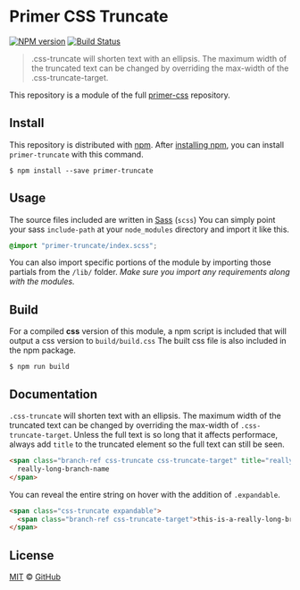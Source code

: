 # Primer CSS Truncate

[![NPM version](http://img.shields.io/npm/v/primer-truncate.svg)](https://www.npmjs.org/package/primer-truncate)
[![Build Status](https://travis-ci.org/primer/primer-truncate.svg?branch=master)](https://travis-ci.org/primer/primer-truncate)

> .css-truncate will shorten text with an ellipsis. The maximum width of the truncated text can be changed by overriding the max-width of the .css-truncate-target.

This repository is a module of the full [primer-css][primer-css] repository.

## Install

This repository is distributed with [npm][npm]. After [installing npm][install-npm], you can install `primer-truncate` with this command.

```
$ npm install --save primer-truncate
```

## Usage

The source files included are written in [Sass][sass] (`scss`) You can simply point your sass `include-path` at your `node_modules` directory and import it like this.

```scss
@import "primer-truncate/index.scss";
```

You can also import specific portions of the module by importing those partials from the `/lib/` folder. _Make sure you import any requirements along with the modules._

## Build

For a compiled **css** version of this module, a npm script is included that will output a css version to `build/build.css` The built css file is also included in the npm package.

```
$ npm run build
```

## Documentation

<!-- %docs
title: Truncate
status: Stable
-->

`.css-truncate` will shorten text with an ellipsis. The maximum width of the truncated text can be changed by overriding the max-width of `.css-truncate-target`. Unless the full text is so long that it affects performace, always add `title` to the truncated element so the full text can still be seen.

```html
<span class="branch-ref css-truncate css-truncate-target" title="really-long-branch-name">
  really-long-branch-name
</span>
```

You can reveal the entire string on hover with the addition of `.expandable`.

```html
<span class="css-truncate expandable">
  <span class="branch-ref css-truncate-target">this-is-a-really-long-branch-name</span>
</span>
```
<!-- %enddocs -->

## License

[MIT](./LICENSE) &copy; [GitHub](https://github.com/)

[primer-css]: https://github.com/primer/primer
[docs]: http://primercss.io/
[npm]: https://www.npmjs.com/
[install-npm]: https://docs.npmjs.com/getting-started/installing-node
[sass]: http://sass-lang.com/
